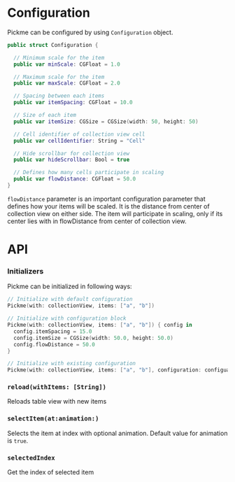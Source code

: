 # Configuration
Pickme can be configured by using `Configuration` object.
```swift
public struct Configuration {

  // Minimum scale for the item
  public var minScale: CGFloat = 1.0

  // Maximum scale for the item
  public var maxScale: CGFloat = 2.0

  // Spacing between each items
  public var itemSpacing: CGFloat = 10.0

  // Size of each item
  public var itemSize: CGSize = CGSize(width: 50, height: 50)

  // Cell identifier of collection view cell
  public var cellIdentifier: String = "Cell"

  // Hide scrollbar for collection view
  public var hideScrollbar: Bool = true

  // Defines how many cells participate in scaling
  public var flowDistance: CGFloat = 50.0
}
```

`flowDistance` parameter is an important configuration parameter that defines how your items will be scaled. It is the distance from center of collection view on either side. The item will participate in scaling, only if its center lies with in flowDistance from center of collection view.


# API
### Initializers
Pickme can be initialized in following ways:

```swift
// Initialize with default configuration
Pickme(with: collectionView, items: ["a", "b"])
```

```swift
// Initialize with configuration block
Pickme(with: collectionView, items: ["a", "b"]) { config in
  config.itemSpacing = 15.0
  config.itemSize = CGSize(width: 50.0, height: 50.0)
  config.flowDistance = 50.0
}
```

```swift
// Initialize with existing configuration
Pickme(with: collectionView, items: ["a", "b"], configuration: configuarion)
```

### `reload(withItems: [String])`
Reloads table view with new items

### `selectItem(at:animation:)`
Selects the item at index with optional animation. Default value for animation is `true`.

### `selectedIndex`
Get the index of selected item
